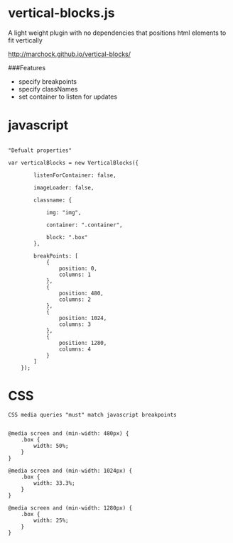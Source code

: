 vertical-blocks.js
=====
A light weight plugin with no dependencies that positions html elements to fit vertically 

http://marchock.github.io/vertical-blocks/


###Features
- specify breakpoints 
- specify classNames
- set container to listen for updates


# javascript
```

"Defualt properties"

var verticalBlocks = new VerticalBlocks({

        listenForContainer: false,

        imageLoader: false,

        classname: {

            img: "img",

            container: ".container",

            block: ".box"
        },

        breakPoints: [
            {
                position: 0,
                columns: 1
            },
            {
                position: 480,
                columns: 2
            },
            {
                position: 1024,
                columns: 3
            },
            {
                position: 1280,
                columns: 4
            }
        ]
    });

```

# CSS
```
CSS media queries "must" match javascript breakpoints


@media screen and (min-width: 480px) {
    .box {
        width: 50%;
    }
}

@media screen and (min-width: 1024px) {
    .box {
        width: 33.3%;
    }
}

@media screen and (min-width: 1280px) {
    .box {
        width: 25%;
    }
}


```
